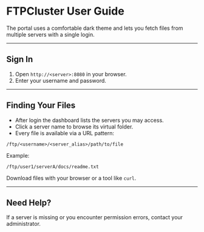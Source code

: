 # FTPCluster User Guide

The portal uses a comfortable dark theme and lets you fetch files from multiple servers with a single login.

---

## Sign In

1. Open `http://<server>:8080` in your browser.
2. Enter your username and password.

---

## Finding Your Files

- After login the dashboard lists the servers you may access.
- Click a server name to browse its virtual folder.
- Every file is available via a URL pattern:
```
/ftp/<username>/<server_alias>/path/to/file
```
Example:
```
/ftp/user1/serverA/docs/readme.txt
```
Download files with your browser or a tool like `curl`.

---

## Need Help?

If a server is missing or you encounter permission errors, contact your administrator.

